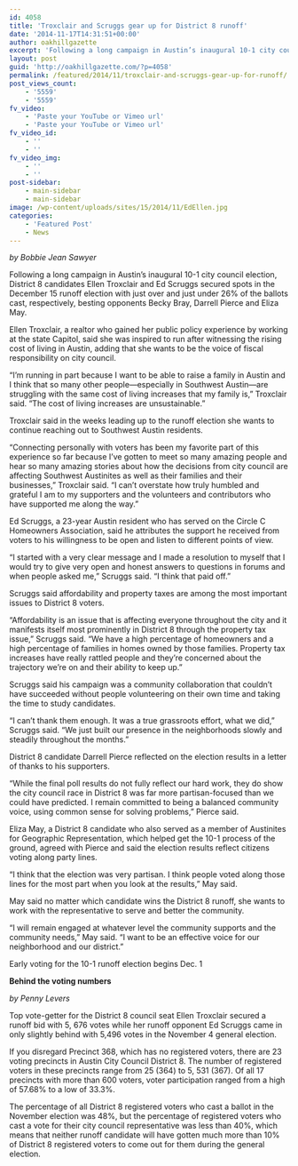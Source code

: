```yaml
---
id: 4058
title: 'Troxclair and Scruggs gear up for District 8 runoff'
date: '2014-11-17T14:31:51+00:00'
author: oakhillgazette
excerpt: 'Following a long campaign in Austin’s inaugural 10-1 city council election, District 8 candidates Ellen Troxclair and Ed Scruggs secured spots in the December 15 runoff election with just over and just under 26% of the ballots cast, respectively, besting opponents Becky Bray, Darrell Pierce and Eliza May.'
layout: post
guid: 'http://oakhillgazette.com/?p=4058'
permalink: /featured/2014/11/troxclair-and-scruggs-gear-up-for-runoff/
post_views_count:
    - '5559'
    - '5559'
fv_video:
    - 'Paste your YouTube or Vimeo url'
    - 'Paste your YouTube or Vimeo url'
fv_video_id:
    - ''
    - ''
fv_video_img:
    - ''
    - ''
post-sidebar:
    - main-sidebar
    - main-sidebar
image: /wp-content/uploads/sites/15/2014/11/EdEllen.jpg
categories:
    - 'Featured Post'
    - News
---
```


*by Bobbie Jean Sawyer*

Following a long campaign in Austin’s inaugural 10-1 city council election, District 8 candidates Ellen Troxclair and Ed Scruggs secured spots in the December 15 runoff election with just over and just under 26% of the ballots cast, respectively, besting opponents Becky Bray, Darrell Pierce and Eliza May.

Ellen Troxclair, a realtor who gained her public policy experience by working at the state Capitol, said she was inspired to run after witnessing the rising cost of living in Austin, adding that she wants to be the voice of fiscal responsibility on city council.

“I’m running in part because I want to be able to raise a family in Austin and I think that so many other people—especially in Southwest Austin—are struggling with the same cost of living increases that my family is,” Troxclair said. “The cost of living increases are unsustainable.”

Troxclair said in the weeks leading up to the runoff election she wants to continue reaching out to Southwest Austin residents.

“Connecting personally with voters has been my favorite part of this experience so far because I’ve gotten to meet so many amazing people and hear so many amazing stories about how the decisions from city council are affecting Southwest Austinites as well as their families and their businesses,” Troxclair said. “I can’t overstate how truly humbled and grateful I am to my supporters and the volunteers and contributors who have supported me along the way.”

Ed Scruggs, a 23-year Austin resident who has served on the Circle C Homeowners Association, said he attributes the support he received from voters to his willingness to be open and listen to different points of view.

“I started with a very clear message and I made a resolution to myself that I would try to give very open and honest answers to questions in forums and when people asked me,” Scruggs said. “I think that paid off.”

Scruggs said affordability and property taxes are among the most important issues to District 8 voters.

“Affordability is an issue that is affecting everyone throughout the city and it manifests itself most prominently in District 8 through the property tax issue,” Scruggs said. “We have a high percentage of homeowners and a high percentage of families in homes owned by those families. Property tax increases have really rattled people and they’re concerned about the trajectory we’re on and their ability to keep up.”

Scruggs said his campaign was a community collaboration that couldn’t have succeeded without people volunteering on their own time and taking the time to study candidates.

“I can’t thank them enough. It was a true grassroots effort, what we did,” Scruggs said. “We just built our presence in the neighborhoods slowly and steadily throughout the months.”

District 8 candidate Darrell Pierce reflected on the election results in a letter of thanks to his supporters.

“While the final poll results do not fully reflect our hard work, they do show the city council race in District 8 was far more partisan-focused than we could have predicted. I remain committed to being a balanced community voice, using common sense for solving problems,” Pierce said.

Eliza May, a District 8 candidate who also served as a member of Austinites for Geographic Representation, which helped get the 10-1 process of the ground, agreed with Pierce and said the election results reflect citizens voting along party lines.

“I think that the election was very partisan. I think people voted along those lines for the most part when you look at the results,” May said.

May said no matter which candidate wins the District 8 runoff, she wants to work with the representative to serve and better the community.

“I will remain engaged at whatever level the community supports and the community needs,” May said. “I want to be an effective voice for our neighborhood and our district.”

Early voting for the 10-1 runoff election begins Dec. 1

**Behind the voting numbers**

*by Penny Levers*

Top vote-getter for the District 8 council seat Ellen Troxclair secured a runoff bid with 5, 676 votes while her runoff opponent Ed Scruggs came in only slightly behind with 5,496 votes in the November 4 general election.

If you disregard Precinct 368, which has no registered voters, there are 23 voting precincts in Austin City Council District 8. The number of registered voters in these precincts range from 25 (364) to 5, 531 (367). Of all 17 precincts with more than 600 voters, voter participation ranged from a high of 57.68% to a low of 33.3%.

The percentage of all District 8 registered voters who cast a ballot in the November election was 48%, but the percentage of registered voters who cast a vote for their city council representative was less than 40%, which means that neither runoff candidate will have gotten much more than 10% of District 8 registered voters to come out for them during the general election.